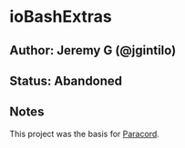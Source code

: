 # ioBashExtras

## Author: Jeremy G (@jgintilo)

## Status: Abandoned

## Notes

This project was the basis for [Paracord](https://github.com/BlackMagicMushroom/paracord).  
